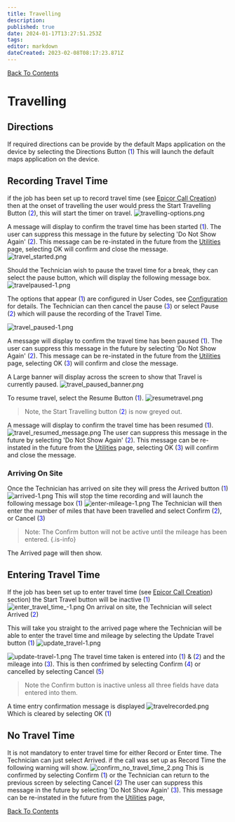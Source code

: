 ```yaml
---
title: Travelling
description: 
published: true
date: 2024-01-17T13:27:51.253Z
tags: 
editor: markdown
dateCreated: 2023-02-08T08:17:23.871Z
---
```


[Back To Contents](.)
# <div id="test">Travelling</div>

## Directions
If required directions can be provide by the default Maps application on the device by selecting the Directions Button (<span style="color:blue">1</span>) This will launch the default maps application on the device.
## Recording Travel Time
if the job has been set up to record travel time (see [Epicor Call Creation](/Apps/MobileFieldService/UserGuides/EpicorCallCreation)) then at the onset of travelling the user would press the Start Travelling Button (<span style="color:blue">2</span>), this will start the timer on travel.
![travelling-options.png](/mfsassets/travelling-options.png)

A message will display to confirm the travel time has been started (<span style="color:blue">1</span>). The user can suppress this message in the future by selecting 'Do Not Show Again' (<span style="color:blue">2</span>). This message can be re-instated in the future from the [Utilities](/Apps/MobileFieldService/UserGuides/Utilities) page, selecting OK will confirm and close the message. 
![travel_started.png](/mfsassets/travel_started.png)

Should the Technician wish to pause the travel time for a break, they can select the pause button, which will display the following message box.
 ![travelpaused-1.png](/mfsassets/travelpaused-1.png)
 
 The options that appear (<span style="color:blue">1</span>) are configured in User Codes, see [Configuration](./Configuration) for details.
  The Technician can then cancel the pause (<span style="color:blue">3</span>) or select Pause  (<span style="color:blue">2</span>) which will pause the recording of the Travel Time.
 
![travel_paused-1.png](/mfsassets/travel_paused-1.png)
 
A message will display to confirm the travel time has been paused (<span style="color:blue">1</span>). The user can suppress this message in the future by selecting 'Do Not Show Again' (<span style="color:blue">2</span>). This message can be re-instated in the future from the [Utilities](/Apps/MobileFieldService/UserGuides/Utilities) page, selecting OK (<span style="color:blue">3</span>) will confirm and close the message.

A Large banner will display across the screen to show that Travel is currently paused.
![travel_paused_banner.png](/mfsassets/travel_paused_banner.png)

To resume travel, select the Resume Button (<span style="color:blue">1</span>).
![resumetravel.png](/mfsassets/resumetravel.png)
> Note, the Start Travelling button (<span style="color:blue">2</span>) is now greyed out.

A message will display to confirm the travel time has been resumed (<span style="color:blue">1</span>).
![travel_resumed_message.png](/mfsassets/travel_resumed_message.png)
The user can suppress this message in the future by selecting 'Do Not Show Again' (<span style="color:blue">2</span>). This message can be re-instated in the future from the [Utilities](./Utilities) page, selecting OK (<span style="color:blue">3</span>) will confirm and close the message.

### Arriving On Site
Once the Technician has arrived on site they will press the Arrived button (<span style="color:blue">1</span>) 
![arrived-1.png](/mfsassets/arrived-1.png)
This will stop the time recording and will launch the following message box (<span style="color:blue">1</span>)
![enter-mileage-1.png](/mfsassets/enter-mileage-1.png)
The Technician will then enter the number of miles that have been travelled and select Confirm (<span style="color:blue">2</span>), or Cancel (<span style="color:blue">3</span>)

> Note: The Confirm button will not be active until the mileage has been entered.
{.is-info}


The Arrived page will then show.


## Entering Travel Time
If the job has been set up to enter travel time (see [Epicor Call Creation](./EpicorCallCreation)) section) the Start Travel button will be inactive (<span style="color:blue">1</span>)
![enter_travel_time_-1.png](/mfsassets/enter_travel_time_-1.png)
On arrival on site, the Technician will select Arrived (<span style="color:blue">2</span>)

This will take you straight to the arrived page where the Technician will be able to enter the travel time and mileage by selecting the Update Travel button (<span style="color:blue">1</span>)
![update_travel-1.png](/mfsassets/update_travel-1.png)

![update-travel-1.png](/mfsassets/update-travel-1.png)
The travel time taken is entered into (<span style="color:blue">1</span>) & (<span style="color:blue">2</span>) and the mileage into (<span style="color:blue">3</span>). This is then confrimed by selecting Confirm (<span style="color:blue">4</span>) or cancelled by selecting Cancel (<span style="color:blue">5</span>)

> Note the Confirm button is inactive unless all three fields have data entered into them.

A time entry confirmation message is displayed
![travelrecorded.png](/mfsassets/travelrecorded.png)
Which is cleared by selecting OK (<span style="color:blue">1</span>)

## No Travel Time

It is not mandatory to enter travel time for either Record or Enter time. The Technician can just select Arrived. if the call was set up as Record Time the following warning will show.
![confirm_no_travel_time_2.png](/mfsassets/confirm_no_travel_time_2.png)
This is confirmed by selecting Confirm (<span style="color:blue">1</span>) or the Technician can return to the previous screen by selecting Cancel (<span style="color:blue">2</span>)
The user can suppress this message in the future by selecting 'Do Not Show Again' (<span style="color:blue">3</span>). This message can be re-instated in the future from the [Utilities](./Utilities) page,

[Back To Contents](.)







